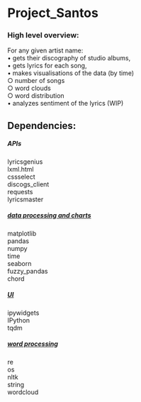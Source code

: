 # Project_Santos

### High level overview:

For any given artist name: <br>
• gets their discography of studio albums, <br>
• gets lyrics for each song,<br>
• makes visualisations of the data (by time)<br>
   ○ number of songs<br>
   ○ word clouds<br>
   ○ word distribution<br>
• analyzes sentiment of the lyrics (WIP)<br>

## Dependencies:

<h5><i>APIs</i></h5>
lyricsgenius<br>
lxml.html<br>
cssselect<br>
discogs_client<br>
requests<br>
lyricsmaster<br>

<h5><u><i>data processing and charts</i></u></h5>
matplotlib<br>
pandas<br>
numpy<br>
time<br>
seaborn<br>
fuzzy_pandas<br>
chord<br>

<h5><u><i>UI</i></u></h5>
ipywidgets<br>
IPython<br>
tqdm<br>

<h5><u><i>word processing</i></u></h5>
re<br>
os<br>
nltk<br>
string<br>
wordcloud<br>
